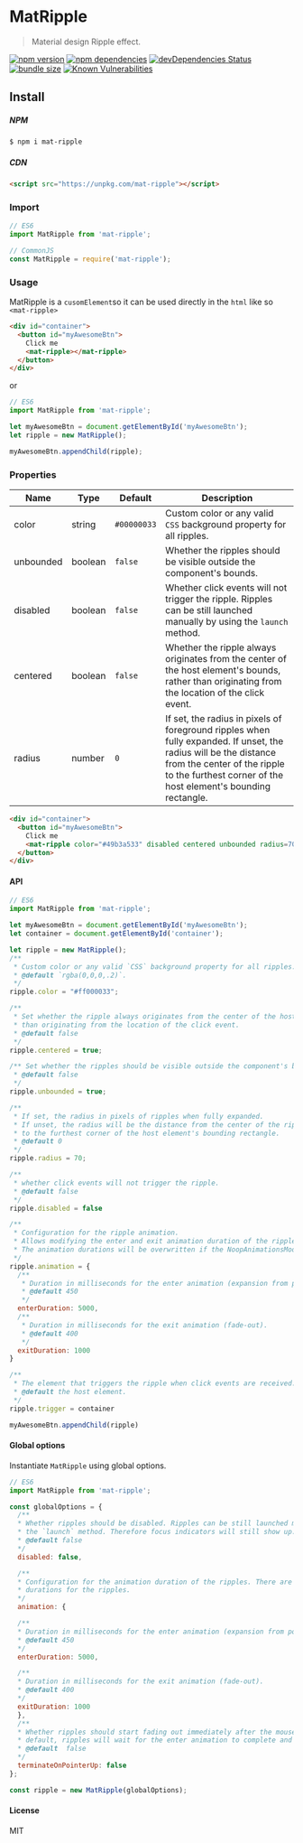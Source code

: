 # MatRipple

> Material design Ripple effect.

[![npm version](https://badgen.net/npm/v/mat-ripple)](https://www.npmjs.com/package/mat-ripple) [![npm dependencies](https://badgen.net/david/dep/moustafajazzar/mat-ripple)](https://david-dm.org/moustafajazzar/mat-ripple) [![devDependencies Status](https://david-dm.org/moustafajazzar/mat-ripple/dev-status.svg)](https://david-dm.org/moustafajazzar/mat-ripple?type=dev) [![bundle size](https://badgen.net/bundlephobia/minzip/mat-ripple)](https://bundlephobia.com/result?p=mat-ripple) [![Known Vulnerabilities](https://snyk.io/test/github/moustafajazzar/mat-ripple/badge.svg)](https://snyk.io/test/github/moustafajazzar/mat-ripple)
## Install
##### NPM
```bash
$ npm i mat-ripple
```
##### CDN
```html
<script src="https://unpkg.com/mat-ripple"></script>
```

### Import
```javascript
// ES6
import MatRipple from 'mat-ripple';

// CommonJS
const MatRipple = require('mat-ripple');
```
### Usage
MatRipple is a `cusomElement`so it can be used directly in the `html` like so `<mat-ripple>`
```html
<div id="container">
  <button id="myAwesomeBtn">
    Click me
    <mat-ripple></mat-ripple>
  </button>
</div>
```
or
```javascript
// ES6
import MatRipple from 'mat-ripple';

let myAwesomeBtn = document.getElementById('myAwesomeBtn');
let ripple = new MatRipple();

myAwesomeBtn.appendChild(ripple);
```
### Properties
| Name | Type | Default | Description
| ------ | ------ | ------ | ------ | 
|color|string|`#00000033`|Custom color or any valid `CSS` background property for all ripples.|
|unbounded| boolean | `false` | Whether the ripples should be visible outside the component's bounds.|
|disabled| boolean |`false` | Whether click events will not trigger the ripple. Ripples can be still launched manually by using the `launch` method.|
|centered|boolean | `false`| Whether the ripple always originates from the center of the host element's bounds, rather than originating from the location of the click event.|
|radius| number | `0` | If set, the radius in pixels of foreground ripples when fully expanded. If unset, the radius will be the distance from the center of the ripple to the furthest corner of the host element's bounding rectangle.|
```html
<div id="container">
  <button id="myAwesomeBtn">
    Click me
    <mat-ripple color="#49b3a533" disabled centered unbounded radius=70></mat-ripple>
  </button>
</div>
```
#### API
```javascript
// ES6
import MatRipple from 'mat-ripple';

let myAwesomeBtn = document.getElementById('myAwesomeBtn');
let container = document.getElementById('container');

let ripple = new MatRipple();
/** 
 * Custom color or any valid `CSS` background property for all ripples. 
 * @default `rgba(0,0,0,.2)`.
 */
ripple.color = "#ff000033";

/**
 * Set whether the ripple always originates from the center of the host element's bounds, rather
 * than originating from the location of the click event.
 * @default false
 */
ripple.centered = true;

/** Set whether the ripples should be visible outside the component's bounds.
 * @default false
 */
ripple.unbounded = true;

/**
 * If set, the radius in pixels of ripples when fully expanded.
 * If unset, the radius will be the distance from the center of the ripple
 * to the furthest corner of the host element's bounding rectangle.
 * @default 0
 */
ripple.radius = 70;

/** 
 * whether click events will not trigger the ripple.
 * @default false
 */
ripple.disabled = false

/** 
 * Configuration for the ripple animation.
 * Allows modifying the enter and exit animation duration of the ripples.
 * The animation durations will be overwritten if the NoopAnimationsModule is being used.
 */
ripple.animation = {
  /** 
   * Duration in milliseconds for the enter animation (expansion from point of contact). 
   * @default 450
   */
  enterDuration: 5000,
  /**
   * Duration in milliseconds for the exit animation (fade-out). 
   * @default 400
   */
  exitDuration: 1000
}

/** 
 * The element that triggers the ripple when click events are received. 
 * @default the host element.
 */
ripple.trigger = container

myAwesomeBtn.appendChild(ripple)
```
#### Global options
Instantiate `MatRipple` using global options.
```javascript
// ES6
import MatRipple from 'mat-ripple';

const globalOptions = {
  /**
  * Whether ripples should be disabled. Ripples can be still launched manually by using
  * the `launch` method. Therefore focus indicators will still show up.
  * @default false
  */
  disabled: false,

  /**
  * Configuration for the animation duration of the ripples. There are two phases with different
  * durations for the ripples.
  */
  animation: {

  /**
  * Duration in milliseconds for the enter animation (expansion from point of contact).
  * @default 450
  */
  enterDuration: 5000,

  /**
  * Duration in milliseconds for the exit animation (fade-out).
  * @default 400
  */
  exitDuration: 1000
  },
  /**
  * Whether ripples should start fading out immediately after the mouse or touch is released. By
  * default, ripples will wait for the enter animation to complete and for mouse or touch release.
  * @default  false
  */
  terminateOnPointerUp: false
};

const ripple = new MatRipple(globalOptions);
```
#### License
MIT

